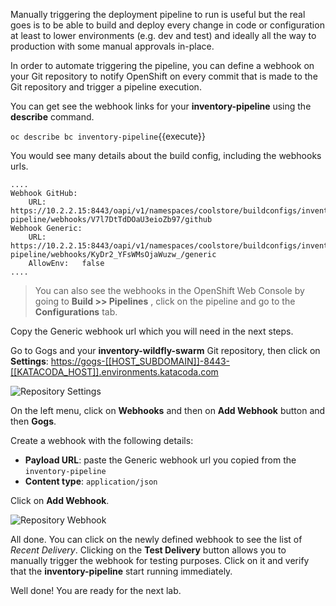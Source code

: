 Manually triggering the deployment pipeline to run is useful but the real goes is to be able 
to build and deploy every change in code or configuration at least to lower environments 
(e.g. dev and test) and ideally all the way to production with some manual approvals in-place.

In order to automate triggering the pipeline, you can define a webhook on your Git repository 
to notify OpenShift on every commit that is made to the Git repository and trigger a pipeline 
execution.

You can get see the webhook links for your **inventory-pipeline** using the **describe** command.

`oc describe bc inventory-pipeline`{{execute}}

You would see many details about the build config, including the webhooks urls.

```
....
Webhook GitHub:
	URL:	https://10.2.2.15:8443/oapi/v1/namespaces/coolstore/buildconfigs/inventory-pipeline/webhooks/V7l7DtTdDOaU3eioZb97/github
Webhook Generic:
	URL:		https://10.2.2.15:8443/oapi/v1/namespaces/coolstore/buildconfigs/inventory-pipeline/webhooks/KyDr2_YFsWMsOjaWuzw_/generic
	AllowEnv:	false
....
```

> You can also see the webhooks in the OpenShift Web Console by going to **Build >> Pipelines** , 
> click on the pipeline and go to the **Configurations** tab.

Copy the Generic webhook url which you will need in the next steps.

Go to Gogs and your **inventory-wildfly-swarm** Git repository, then click on **Settings**:
<https://gogs-[[HOST_SUBDOMAIN]]-8443-[[KATACODA_HOST]].environments.katacoda.com>

![Repository Settings](https://raw.githubusercontent.com/openshift-roadshow/cloud-native-katacoda/master/assets/cd-gogs-settings-link.png)

On the left menu, click on **Webhooks** and then on **Add Webhook** button and then **Gogs**. 

Create a webhook with the following details:

* **Payload URL**: paste the Generic webhook url you copied from the `inventory-pipeline`
* **Content type**: `application/json`

Click on **Add Webhook**. 

![Repository Webhook](https://raw.githubusercontent.com/openshift-roadshow/cloud-native-katacoda/master/assets/cd-gogs-webhook-add.png)

All done. You can click on the newly defined webhook to see the list of *Recent Delivery*. 
Clicking on the **Test Delivery** button allows you to manually trigger the webhook for 
testing purposes. Click on it and verify that the **inventory-pipeline** start running 
immediately.

Well done! You are ready for the next lab.